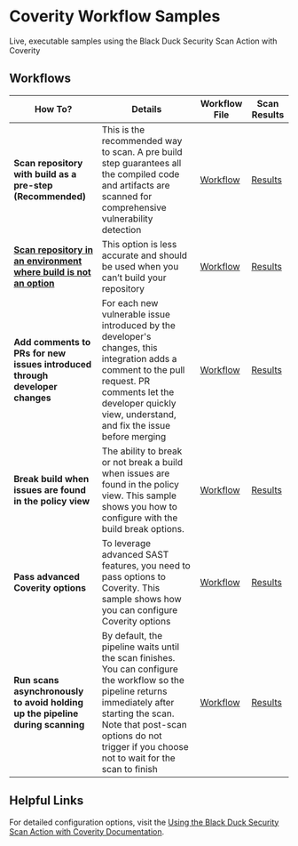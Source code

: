 # Coverity Workflow Samples                                                                                                                                                                                                                  
                                                                                                                                                                                                                                         
Live, executable samples using the Black Duck Security Scan Action with Coverity                                                                                                                                        
                                                                                                                                                                                                                                         
## Workflows                                                                                                                                                                                                                    
                                                                                                                                                                                                                                         
| How To? | Details | Workflow File | Scan Results |                                                                                                                                                                          
|---------|-------------|---------------|---------------------|                                                                                                                                                                          
| **Scan repository with build as a pre-step (Recommended)** | This is the recommended way to scan. A pre build step guarantees all the compiled code and artifacts are scanned for comprehensive vulnerability detection | [Workflow](https://github.com/coverity-cnc-workflow-samples/basic-scan/blob/main/.github/workflows/nodejs-npm.yml) | [Results](https://coverity-cnc-workflow-samples.github.io/basic-scan/) | 
| [**Scan repository in an environment where build is not an option**](https://github.com/coverity-cnc-workflow-samples/install-directory-custom-paths) | This option is less accurate and should be used when you can’t build your repository | [Workflow](https://github.com/coverity-cnc-workflow-samples/install-directory-custom-paths/blob/main/.github/workflows/nodejs-npm.yml) | [Results](https://coverity-cnc-workflow-samples.github.io/install-directory-custom-paths/) |                                                                                                                                             
| **Add comments to PRs for new issues introduced through developer changes** | For each new vulnerable issue introduced by the developer's changes, this integration adds a comment to the pull request. PR comments let the developer quickly view, understand, and fix the issue before merging | [Workflow](https://github.com/coverity-cnc-workflow-samples/pr-comments/blob/main/.github/workflows/nodejs-npm.yml) | [Results](https://coverity-cnc-workflow-samples.github.io/pr-comments/) |                                                                                                                                                                
| **Break build when issues are found in the policy view** | The ability to break or not break a build when issues are found in the policy view. This sample shows you how to configure with the build break options. | [Workflow](https://github.com/coverity-cnc-workflow-samples/build-break/blob/main/.github/workflows/nodejs-npm.yml) | [Results](https://coverity-cnc-workflow-samples.github.io/build-break/) |                                                                                                                                                                
| **Pass advanced Coverity options** | To leverage advanced SAST features, you need to pass options to Coverity. This sample shows how you can configure Coverity options | [Workflow](https://github.com/coverity-cnc-workflow-samples/arbitrary-params/blob/main/.github/workflows/nodejs-npm.yml) | [Results](https://coverity-cnc-workflow-samples.github.io/arbitrary-params/) |                                                                                                                                                           
| **Run scans asynchronously to avoid holding up the pipeline during scanning** | By default, the pipeline waits until the scan finishes. You can configure the workflow so the pipeline returns immediately after starting the scan. Note that post-scan options do not trigger if you choose not to wait for the scan to finish | [Workflow](https://github.com/coverity-cnc-workflow-samples/async-mode/blob/main/.github/workflows/nodejs-npm.yml) | [Results](https://coverity-cnc-workflow-samples.github.io/async-mode/) |                                                                                                                                                                                                                                                                                                                           
                                                                                                                                                                                                                                         
## Helpful Links                                                                                                                                                                                                                         
For detailed configuration options, visit the [Using the Black Duck Security Scan Action with Coverity Documentation](https://documentation.blackduck.com/bundle/bridge/page/documentation/c_github-coverity.html). 
